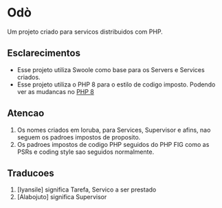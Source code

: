 # Odò

Um projeto criado para servicos distribuidos com PHP.
<br>

## Esclarecimentos
- Esse projeto utiliza Swoole como base para os Servers e Services criados.
- Esse projeto utiliza o PHP 8 para o estilo de codigo imposto. Podendo ver as mudancas no [PHP 8](https://www.php.net/releases/8.0/en.php)

## Atencao
1. Os nomes criados em Ioruba, para Services, Supervisor e afins, nao seguem os padroes impostos de proposito.
2. Os padroes impostos de codigo PHP seguidos do PHP FIG como as PSRs e coding style sao seguidos normalmente.

## Traducoes
1. [Iyansile] significa Tarefa, Servico a ser prestado
2. [Alabojuto] significa Supervisor
